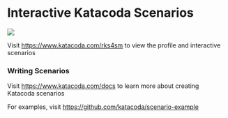 # Interactive Katacoda Scenarios

[![](http://shields.katacoda.com/katacoda/rks4sm/count.svg)](https://www.katacoda.com/rks4sm "Get your profile on Katacoda.com")

Visit https://www.katacoda.com/rks4sm to view the profile and interactive scenarios

### Writing Scenarios
Visit https://www.katacoda.com/docs to learn more about creating Katacoda scenarios

For examples, visit https://github.com/katacoda/scenario-example
